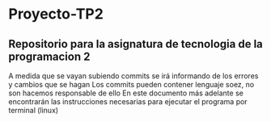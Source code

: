# Proyecto-TP2
## Repositorio para la asignatura de tecnologia de la programacion 2

A medida que se vayan subiendo commits se irá informando de los errores y cambios que se hagan
Los commits pueden contener lenguaje soez, no son hacemos responsable de ello
En este documento más adelante se encontrarán las instrucciones necesarias para ejecutar el programa por terminal (linux)
